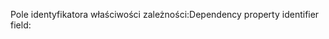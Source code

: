 <span data-ttu-id="0710a-101">Pole identyfikatora właściwości zależności:</span><span class="sxs-lookup"><span data-stu-id="0710a-101">Dependency property identifier field:</span></span>